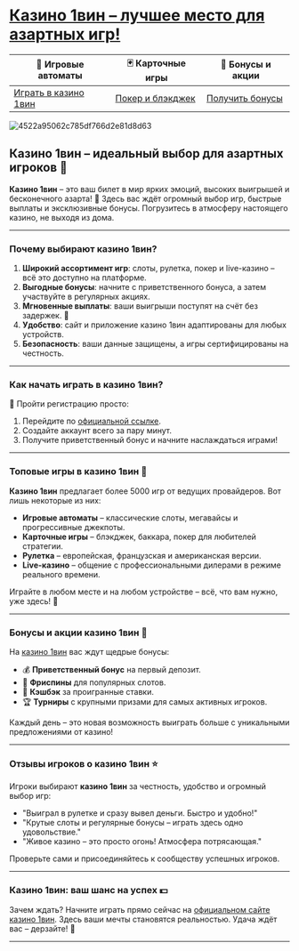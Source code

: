 # [Казино 1вин – лучшее место для азартных игр!](https://brandplay.link/6F5VqbyZ)

| 🎰 **Игровые автоматы** | 🃏 **Карточные игры** | 🤑 **Бонусы и акции** |
|--------------------------|-----------------------|-----------------------|
| [Играть в казино 1вин](https://brandplay.link/6F5VqbyZ) | [Покер и блэкджек](https://brandplay.link/6F5VqbyZ) | [Получить бонусы](https://brandplay.link/6F5VqbyZ) |

![4522a95062c785df766d2e81d8d63](https://github.com/user-attachments/assets/f175e896-725d-4119-8661-e6cbd126988a)

## Казино 1вин – идеальный выбор для азартных игроков 🎲

**Казино 1вин** – это ваш билет в мир ярких эмоций, высоких выигрышей и бесконечного азарта! 🌟 Здесь вас ждёт огромный выбор игр, быстрые выплаты и эксклюзивные бонусы. Погрузитесь в атмосферу настоящего казино, не выходя из дома.

---

### Почему выбирают казино 1вин?

1. **Широкий ассортимент игр**: слоты, рулетка, покер и live-казино – всё это доступно на платформе.  
2. **Выгодные бонусы**: начните с приветственного бонуса, а затем участвуйте в регулярных акциях.  
3. **Мгновенные выплаты**: ваши выигрыши поступят на счёт без задержек. 💸  
4. **Удобство**: сайт и приложение казино 1вин адаптированы для любых устройств.  
5. **Безопасность**: ваши данные защищены, а игры сертифицированы на честность.  

---

### Как начать играть в казино 1вин?

🔑 Пройти регистрацию просто:  
1. Перейдите по [официальной ссылке](https://brandplay.link/6F5VqbyZ).  
2. Создайте аккаунт всего за пару минут.  
3. Получите приветственный бонус и начните наслаждаться играми!  

---

### Топовые игры в казино 1вин 🎰

**Казино 1вин** предлагает более 5000 игр от ведущих провайдеров. Вот лишь некоторые из них:  
- **Игровые автоматы** – классические слоты, мегавайсы и прогрессивные джекпоты.  
- **Карточные игры** – блэкджек, баккара, покер для любителей стратегии.  
- **Рулетка** – европейская, французская и американская версии.  
- **Live-казино** – общение с профессиональными дилерами в режиме реального времени.  

Играйте в любом месте и на любом устройстве – всё, что вам нужно, уже здесь! 📱

---

### Бонусы и акции казино 1вин 🤑

На [казино 1вин](https://brandplay.link/6F5VqbyZ) вас ждут щедрые бонусы:  
- 💰 **Приветственный бонус** на первый депозит.  
- 🎁 **Фриспины** для популярных слотов.  
- 🔄 **Кэшбэк** за проигранные ставки.  
- 🏆 **Турниры** с крупными призами для самых активных игроков.  

Каждый день – это новая возможность выиграть больше с уникальными предложениями от казино!

---

### Отзывы игроков о казино 1вин ⭐️

Игроки выбирают **казино 1вин** за честность, удобство и огромный выбор игр:  
- "Выиграл в рулетке и сразу вывел деньги. Быстро и удобно!"  
- "Крутые слоты и регулярные бонусы – играть здесь одно удовольствие."  
- "Живое казино – это просто огонь! Атмосфера потрясающая."  

Проверьте сами и присоединяйтесь к сообществу успешных игроков.

---

### Казино 1вин: ваш шанс на успех 💵

Зачем ждать? Начните играть прямо сейчас на [официальном сайте казино 1вин](https://brandplay.link/6F5VqbyZ). Здесь ваши мечты становятся реальностью. Удача ждёт вас – дерзайте! 🚀

---
